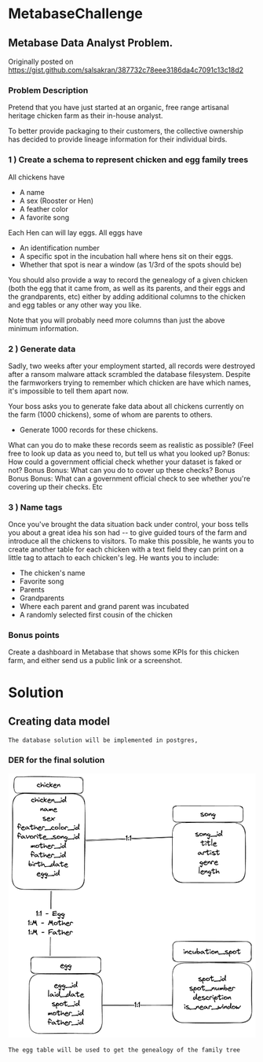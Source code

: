 # MetabaseChallenge

## Metabase Data Analyst Problem.

Originally posted on https://gist.github.com/salsakran/387732c78eee3186da4c7091c13c18d2


### Problem Description

Pretend that you have just started at an organic, free range artisanal heritage chicken farm as their in-house analyst.

To better provide packaging to their customers, the collective ownership has decided to provide lineage information for their individual birds. 

### 1 ) Create a schema to represent chicken and egg family trees 
All chickens have
- A name
- A sex (Rooster or Hen)
- A feather color
- A favorite song 

Each Hen can will lay eggs. All eggs have
- An identification number
- A specific spot in the incubation hall where hens sit on their eggs.
- Whether that spot is near a window (as 1/3rd of the spots should be)

You should also provide a way to record the genealogy of a given chicken 
(both the egg that it came from, as well as its parents, and their eggs and the grandparents, etc)
either by adding additional columns to the chicken and egg tables or any other way you like.

Note that you will probably need more columns than just the above minimum information.

### 2 )  Generate data
Sadly, two weeks after your employment started, all records were destroyed after a ransom malware 
attack scrambled the database filesystem. Despite the farmworkers trying
to remember which chicken are have which names, it's impossible to tell them apart now.

Your boss asks you to generate fake data about all chickens 
currently on the farm (1000 chickens), some of whom are parents to others.  

- Generate 1000 records for these chickens.

What can you do to make these records seem as realistic as possible? 
(Feel free to look up data as you need to, but tell us what you looked up?
Bonus: How could a government official check whether your dataset is faked or not?
Bonus Bonus: What can you do to cover up these checks?
Bonus Bonus Bonus: What can a government official check to see whether you're covering up their checks.
Etc

### 3 )   Name tags
Once you've brought the data situation back under control, your boss tells you about a great idea his son had -- to give guided tours of the farm and introduce all the chickens to visitors. To make this possible, he wants you to create another table for each chicken with a text field they can print on a little tag to attach to each chicken's leg. 
He wants you to include:
- The chicken's name
- Favorite song
- Parents
- Grandparents
- Where each parent and grand parent was incubated
- A randomly selected first cousin of the chicken


### Bonus points
Create a dashboard in Metabase that shows some KPIs for this chicken farm, and either send us a public link or a screenshot.



# Solution


## Creating data model
    The database solution will be implemented in postgres, 

### DER for the final solution
![image info](pictures/dataModel.png)

    The egg table will be used to get the genealogy of the family tree

